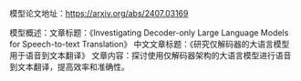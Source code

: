模型论文地址：https://arxiv.org/abs/2407.03169

模型概述：文章标题：《Investigating Decoder-only Large Language Models for Speech-to-text Translation》
中文文章标题：《研究仅解码器的大语言模型用于语音到文本翻译》
文章内容：探讨使用仅解码器架构的大语言模型进行语音到文本翻译，提高效率和准确性。
